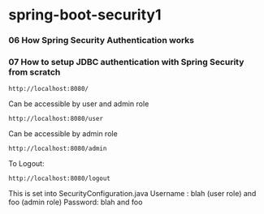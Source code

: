 ﻿# spring-boot-security1

### 06 How Spring Security Authentication works
### 07 How to setup JDBC authentication with Spring Security from scratch

```
http://localhost:8080/
```

Can be accessible by user and admin role

```
http://localhost:8080/user
```

Can be accessible by admin role

```
http://localhost:8080/admin
```

To Logout:

```
http://localhost:8080/logout
```

This is set into SecurityConfiguration.java
Username : blah (user role) and foo  (admin role)
Password: blah and foo

